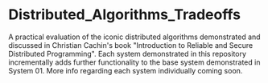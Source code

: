 # Distributed_Algorithms_Tradeoffs
A practical evaluation of the iconic distributed algorithms demonstrated and discussed in Christian Cachin's book "Introduction to Reliable and Secure Distributed Programming".  Each system demonstrated in this repository incrementally adds further functionality to the base system demonstrated in System 01.  More info regarding each system individually coming soon.
